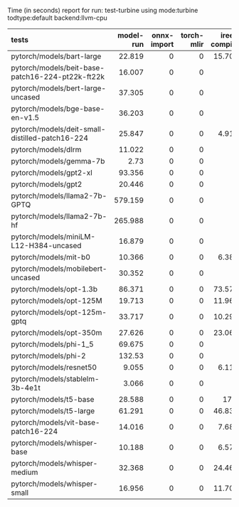 Time (in seconds) report for run: test-turbine using mode:turbine todtype:default backend:llvm-cpu

| tests                                            |   model-run |   onnx-import |   torch-mlir |   iree-compile |   inference |
|:-------------------------------------------------|------------:|--------------:|-------------:|---------------:|------------:|
| pytorch/models/bart-large                        |      22.819 |             0 |            0 |         15.707 |      19.943 |
| pytorch/models/beit-base-patch16-224-pt22k-ft22k |      16.007 |             0 |            0 |          0     |       0     |
| pytorch/models/bert-large-uncased                |      37.305 |             0 |            0 |          0     |       0     |
| pytorch/models/bge-base-en-v1.5                  |      36.203 |             0 |            0 |          0     |       0     |
| pytorch/models/deit-small-distilled-patch16-224  |      25.847 |             0 |            0 |          4.912 |       0.416 |
| pytorch/models/dlrm                              |      11.022 |             0 |            0 |          0     |       0     |
| pytorch/models/gemma-7b                          |       2.73  |             0 |            0 |          0     |       0     |
| pytorch/models/gpt2-xl                           |      93.356 |             0 |            0 |          0     |       0     |
| pytorch/models/gpt2                              |      20.446 |             0 |            0 |          0     |       0     |
| pytorch/models/llama2-7b-GPTQ                    |     579.159 |             0 |            0 |          0     |       0     |
| pytorch/models/llama2-7b-hf                      |     265.988 |             0 |            0 |          0     |       0     |
| pytorch/models/miniLM-L12-H384-uncased           |      16.879 |             0 |            0 |          0     |       0     |
| pytorch/models/mit-b0                            |      10.366 |             0 |            0 |          6.385 |       0.406 |
| pytorch/models/mobilebert-uncased                |      30.352 |             0 |            0 |          0     |       0     |
| pytorch/models/opt-1.3b                          |      86.371 |             0 |            0 |         73.572 |      21.412 |
| pytorch/models/opt-125M                          |      19.713 |             0 |            0 |         11.963 |      10.431 |
| pytorch/models/opt-125m-gptq                     |      33.717 |             0 |            0 |         10.299 |      15.68  |
| pytorch/models/opt-350m                          |      27.626 |             0 |            0 |         23.067 |      11.267 |
| pytorch/models/phi-1_5                           |      69.675 |             0 |            0 |          0     |       0     |
| pytorch/models/phi-2                             |     132.53  |             0 |            0 |          0     |       0     |
| pytorch/models/resnet50                          |       9.055 |             0 |            0 |          6.115 |       0.393 |
| pytorch/models/stablelm-3b-4e1t                  |       3.066 |             0 |            0 |          0     |       0     |
| pytorch/models/t5-base                           |      28.588 |             0 |            0 |         17.1   |      12.267 |
| pytorch/models/t5-large                          |      61.291 |             0 |            0 |         46.831 |      20.066 |
| pytorch/models/vit-base-patch16-224              |      14.016 |             0 |            0 |          7.689 |       0.653 |
| pytorch/models/whisper-base                      |      10.188 |             0 |            0 |          6.571 |      12.815 |
| pytorch/models/whisper-medium                    |      32.368 |             0 |            0 |         24.469 |      20.678 |
| pytorch/models/whisper-small                     |      16.956 |             0 |            0 |         11.707 |      19.946 |

